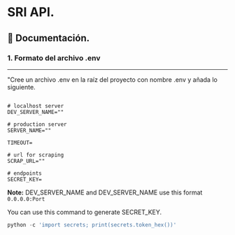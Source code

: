 # **SRI API.**

## 📘 **Documentación.**

### **1. Formato del archivo .env**

---

"Cree un archivo .env en la raíz del proyecto con nombre .env y añada lo siguiente.

```.env

# localhost server
DEV_SERVER_NAME=""

# production server
SERVER_NAME=""

TIMEOUT=

# url for scraping
SCRAP_URL=""

# endpoints
SECRET_KEY=
```

**Note:** DEV_SERVER_NAME and DEV_SERVER_NAME use this format `0.0.0.0:Port`

You can use this command to generate SECRET_KEY.

```python
python -c 'import secrets; print(secrets.token_hex())'
```

